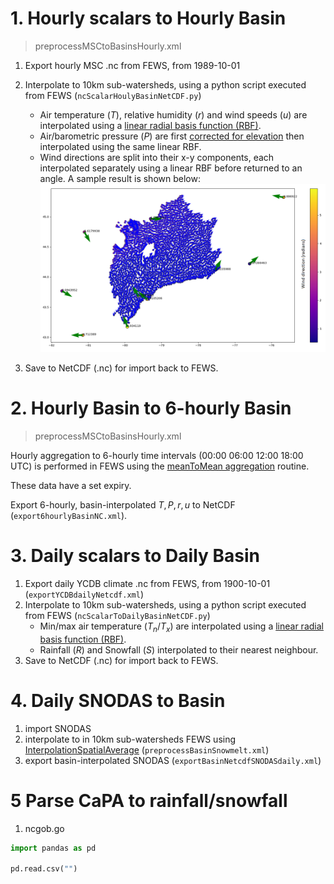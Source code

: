 

# 1. Hourly scalars to Hourly Basin
> preprocessMSCtoBasinsHourly.xml


1. Export hourly MSC .nc from FEWS, from 1989-10-01
1. Interpolate to 10km sub-watersheds, using a python script executed from FEWS (`ncScalarHoulyBasinNetCDF.py`)
    - Air temperature $(T)$, relative humidity $(r)$ and wind speeds $(u)$ are interpolated using a [linear radial basis function (RBF)](https://docs.scipy.org/doc/scipy/reference/generated/scipy.interpolate.Rbf.html).
    - Air/barometric pressure $(P)$ are first [corrected for elevation](https://owrc.github.io/interpolants/interpolation/barometry.html) then interpolated using the same linear RBF. 
    - Wind directions are split into their x-y components, each interpolated separately using a linear RBF before returned to an angle. A sample result is shown below:
    ![](fig/windir.png)

1. Save to NetCDF (.nc) for import back to FEWS.



# 2. Hourly Basin to 6-hourly Basin
> preprocessMSCtoBasinsHourly.xml

Hourly aggregation to 6-hourly time intervals (00:00 06:00 12:00 18:00 UTC) is performed in FEWS using the [meanToMean aggregation](https://publicwiki.deltares.nl/display/FEWSDOC/Aggregation+MeanToMean) routine. 

These data have a set expiry.

Export 6-hourly, basin-interpolated $T, P, r, u$ to NetCDF (`export6hourlyBasinNC.xml`).





# 3. Daily scalars to Daily Basin
1. Export daily YCDB climate .nc from FEWS, from 1900-10-01 (`exportYCDBdailyNetcdf.xml`)
1. Interpolate to 10km sub-watersheds, using a python script executed from FEWS (`ncScalarToDailyBasinNetCDF.py`)
    - Min/max air temperature $(T_n/T_x)$ are interpolated using a [linear radial basis function (RBF)](https://docs.scipy.org/doc/scipy/reference/generated/scipy.interpolate.Rbf.html).
    - Rainfall $(R)$ and Snowfall $(S)$ interpolated to their nearest neighbour. 
1. Save to NetCDF (.nc) for import back to FEWS. 




# 4. Daily SNODAS to Basin
1. import SNODAS
1. interpolate to in 10km sub-watersheds FEWS using [InterpolationSpatialAverage](https://publicwiki.deltares.nl/display/FEWSDOC/InterpolationSpatialAverage) (`preprocessBasinSnowmelt.xml`)
3. export basin-interpolated SNODAS (`exportBasinNetcdfSNODASdaily.xml`)





# 5 Parse CaPA to rainfall/snowfall

1. ncgob.go











```python
import pandas as pd

pd.read.csv("")
```
